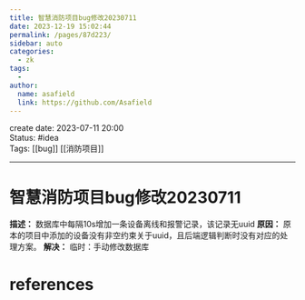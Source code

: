 ```yaml
---
title: 智慧消防项目bug修改20230711
date: 2023-12-19 15:02:44
permalink: /pages/87d223/
sidebar: auto
categories:
  - zk
tags:
  - 
author: 
  name: asafield
  link: https://github.com/Asafield
---
```


create date: 2023-07-11 20:00  
Status: #idea  
Tags: [[bug]] [[消防项目]]

---

# 智慧消防项目bug修改20230711
**描述：** 数据库中每隔10s增加一条设备离线和报警记录，该记录无uuid
**原因：** 原本的项目中添加的设备没有非空约束关于uuid，且后端逻辑判断时没有对应的处理方案。
**解决：** 临时：手动修改数据库
# references
